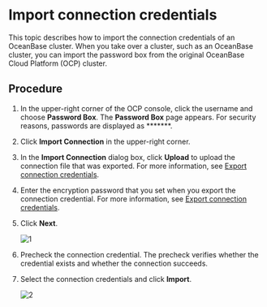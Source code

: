 # Import connection credentials

This topic describes how to import the connection credentials of an OceanBase cluster. When you take over a cluster, such as an OceanBase cluster, you can import the password box from the original OceanBase Cloud Platform (OCP) cluster.

## Procedure

1. In the upper-right corner of the OCP console, click the username and choose **Password Box**.
   The **Password Box** page appears.
   For security reasons, passwords are displayed as *******.

2. Click **Import Connection** in the upper-right corner.

3. In the **Import Connection** dialog box, click **Upload** to upload the connection file that was exported. For more information, see [Export connection credentials](2.export-connection.md).

4. Enter the encryption password that you set when you export the connection credential. For more information, see [Export connection credentials](2.export-connection.md).

5. Click **Next**.

   ![1](https://obbusiness-private.oss-cn-shanghai.aliyuncs.com/doc/img/ocp/%E5%AF%BC%E5%85%A5%E8%BF%9E%E6%8E%A51.png)

6. Precheck the connection credential.
   The precheck verifies whether the credential exists and whether the connection succeeds.

7. Select the connection credentials and click **Import**.

   ![2](https://obbusiness-private.oss-cn-shanghai.aliyuncs.com/doc/img/ocp/%E5%AF%BC%E5%85%A5%E8%BF%9E%E6%8E%A52.png)
